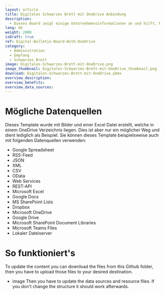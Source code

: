 ```yaml
---
layout: article
title: Digitales Schwarzes Brett mit OneDrive Anbindung
description: 
  - Dieses Board zeigt einige Unternehmensinformationen an und hilft, Mitarbeiter über Neuigkeiten zu informieren. Alle News, Bilder und das PDF können über einen einzelnen OneDrive Order verwaltet werden.
lang: de
weight: 2000
isDraft: true
ref: Digital-Bulletin-Board-With-OneDrive
category:
  - Administration
  - Empfang
  - Schwarzes Brett
image: Digitales-Schwarzes-Brett-mit-OneDrive.png
image_thumbnail: Digitales-Schwarzes-Brett-mit-OneDrive_thumbnail.png
download: Digitales-Schwarzes-Brett-mit-OneDrive.pbmx
overview_description:
overview_benefits:
overview_data_sources:
---
```


# Mögliche Datenquellen

Dieses Template wurde mit Bilder und einer Excel Datei erstellt, welche in einem OneDrive Verzeichnis liegen. Dies ist aber nur ein möglicher Weg und dient lediglich als Beispiel. Sie können dieses Template beispielsweise auch mit folgenden Datenquellen verwenden:
- Google Spreadsheet
- RSS-Feed
- JSON
- XML
- CSV
- OData
- Web Services
- REST-API
- Microsoft Excel
- Google Docs
- MS SharePoint Lists
- Dropbox
- Microsoft OneDrive
- Google Drive
- Microsoft SharePoint Document Libraries
- Microsoft Teams Files
- Lokaler Dateiserver

# So funktioniert's

To update the content you can download the files from this Github folder, then you have to upload those files to your desired destination. 
- image
Then you have to update the data sources and resource files. If you don't change the structure it should work afterwards.
